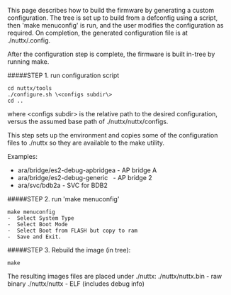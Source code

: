 This page describes how to build the firmware by generating a custom configuration. The tree is set up to build from a defconfig using a script, then 'make menuconfig' is run, and the user modifies the configuration as required.  On completion, the generated configuration file is at ./nuttx/.config. 

After the configuration step is complete, the firmware is built in-tree by running make.

#####STEP 1. run configuration script
```
cd nuttx/tools
./configure.sh \<configs subdir\>
cd ..
```
where \<configs subdir\> is the relative path to the desired configuration, versus the assumed base 
path of ./nuttx/nuttx/configs.  

This step sets up the environment and copies some of the configuration files to ./nuttx so they are available to the make utility.

Examples:                
- ara/bridge/es2-debug-apbridgea - AP bridge A
- ara/bridge/es2-debug-generic   - AP bridge 2
- ara/svc/bdb2a - SVC for BDB2

#####STEP 2. run 'make menuconfig'
```
make menuconfig
-  Select System Type
-  Select Boot Mode
-  Select Boot from FLASH but copy to ram
-  Save and Exit.
```

#####STEP 3. Rebuild the image (in tree):
```
make
```
The resulting images files are placed under ./nuttx:
./nuttx/nuttx.bin - raw binary
./nuttx/nuttx     - ELF (includes debug info)

